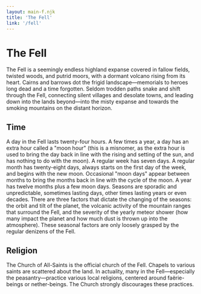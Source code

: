 ```yaml
---
layout: main-f.njk
title: 'The Fell'
link: '/fell'
---
```


# The Fell

The Fell is a seemingly endless highland expanse covered in fallow fields, twisted woods, and putrid moors, with a dormant volcano rising from its heart. Cairns and barrows dot the frigid landscape—memorials to heroes long dead and a time forgotten. Seldom trodden paths snake and shift through the Fell, connecting silent villages and desolate towns, and leading down into the lands beyond—into the misty expanse and towards the smoking mountains on the distant horizon.

## Time

A day in the Fell lasts twenty-four hours. A few times a year, a day has an extra hour called a "moon hour" (this is a misnomer, as the extra hour is used to bring the day back in line with the rising and setting of the sun, and has nothing to do with the moon). A regular week has seven days. A regular month has twenty-eight days, always starts on the first day of the week, and begins with the new moon. Occasional "moon days" appear between months to bring the months back in line with the cycle of the moon. A year has twelve months plus a few moon days. Seasons are sporadic and unpredictable, sometimes lasting days, other times lasting years or even decades. There are three factors that dictate the changing of the seasons: the orbit and tilt of the planet, the volcanic activity of the mountain ranges that surround the Fell, and the severity of the yearly meteor shower (how many impact the planet and how much dust is thrown up into the atmosphere). These seasonal factors are only loosely grasped by the regular denizens of the Fell.

## Religion

The Church of All-Saints is the official church of the Fell. Chapels to various saints are scattered about the land. In actuality, many in the Fell—especially the peasantry—practice various local religions, centered around faërie-beings or nether-beings. The Church strongly discourages these practices.
